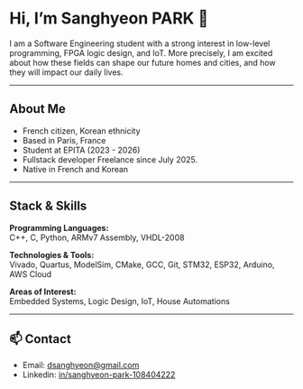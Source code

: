 # Hi, I’m Sanghyeon PARK 👋

I am a Software Engineering student with a strong interest in low-level programming, FPGA logic design, and IoT.
More precisely, I am excited about how these fields can shape our future homes and cities, and how they will impact our daily lives.

---

## About Me
- French citizen, Korean ethnicity
- Based in Paris, France
- Student at EPITA (2023 - 2026)
- Fullstack developer Freelance since July 2025.
- Native in French and Korean

---

##  Stack & Skills

**Programming Languages:**  
C++, C, Python, ARMv7 Assembly, VHDL-2008

**Technologies & Tools:**  
Vivado, Quartus, ModelSim, CMake, GCC, Git, STM32, ESP32, Arduino, AWS Cloud

**Areas of Interest:**  
Embedded Systems, Logic Design, IoT, House Automations  

---

## 📫 Contact
- Email: [dsanghyeon@gmail.com](mailto:dsanghyeon@gmail.com)  
- Linkedin: [in/sanghyeon-park-108404222](https://www.linkedin.com/in/sanghyeon-park-108404222/)  
